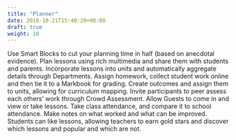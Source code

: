 ```yaml
---
title: "Planner"
date: 2018-10-21T15:40:29+08:00
draft: true
weight: 10
---
```


Use Smart Blocks to cut your planning time in half (based on anecdotal evidence). Plan lessons using rich multimedia and share them with students and parents. Incorporate lessons into units and automatically aggregate details through Departments. Assign homework, collect student work online and then tie it to a Markbook for grading. Create outcomes and assign them to units, allowing for curriculum mapping. Invite participants to peer assess each others’ work through Crowd Assessment. Allow Guests to come in and view or take lessons. Take class attendance, and compare it to school attendance. Make notes on what worked and what can be improved. Students can like lessons, allowing teachers to earn gold stars and discover which lessons and popular and which are not.
